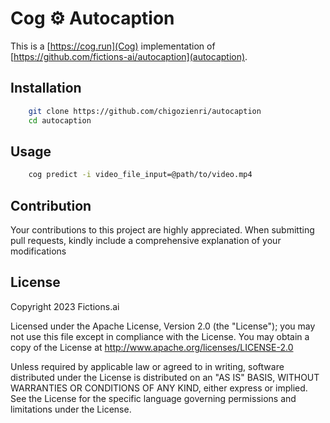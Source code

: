 # Cog ⚙️ Autocaption
This is a [https://cog.run](Cog) implementation of [https://github.com/fictions-ai/autocaption](autocaption).


##  Installation

```bash
    git clone https://github.com/chigozienri/autocaption
    cd autocaption
```
##  Usage

```bash
    cog predict -i video_file_input=@path/to/video.mp4
```


## Contribution

Your contributions to this project are highly appreciated. When submitting pull requests, kindly include a comprehensive explanation of your modifications

##  License

Copyright 2023 Fictions.ai 

Licensed under the Apache License, Version 2.0 (the "License");
you may not use this file except in compliance with the License.
You may obtain a copy of the License at http://www.apache.org/licenses/LICENSE-2.0

Unless required by applicable law or agreed to in writing, software
distributed under the License is distributed on an "AS IS" BASIS,
WITHOUT WARRANTIES OR CONDITIONS OF ANY KIND, either express or implied.
See the License for the specific language governing permissions and
limitations under the License.
